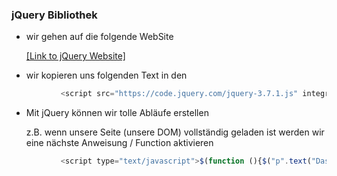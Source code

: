 ### jQuery Bibliothek


 
 - wir gehen auf die folgende WebSite
    
   [[Link to jQuery Website]](https://releases.jquery.com/)




 - wir kopieren uns folgenden Text in den <head>
 


 ````js
            <script src="https://code.jquery.com/jquery-3.7.1.js" integrity="sha256-eKhayi8LEQwp4NKxN+CfCh+3qOVUtJn3QNZ0TciWLP4=" crossorigin="anonymous"></script>
 ````


 - Mit jQuery können wir tolle Abläufe erstellen
   
   z.B. wenn unsere Seite (unsere DOM) vollständig geladen ist werden wir eine nächste Anweisung / Function aktivieren


 ````js
            <script type="text/javascript">$(function (){$("p".text("Das DOM ist vollständig geladen"))});</script>
 ````